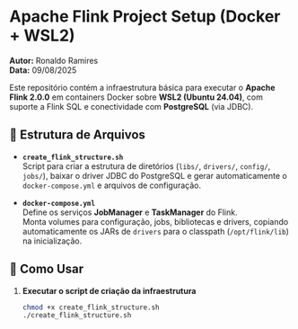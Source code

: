 # Apache Flink Project Setup (Docker + WSL2)

**Autor:** Ronaldo Ramires  
**Data:** 09/08/2025

Este repositório contém a infraestrutura básica para executar o **Apache Flink 2.0.0** em containers Docker sobre **WSL2 (Ubuntu 24.04)**, com suporte a Flink SQL e conectividade com **PostgreSQL** (via JDBC).

## 📂 Estrutura de Arquivos

- **`create_flink_structure.sh`**  
  Script para criar a estrutura de diretórios (`libs/`, `drivers/`, `config/`, `jobs/`), baixar o driver JDBC do PostgreSQL e gerar automaticamente o `docker-compose.yml` e arquivos de configuração.

- **`docker-compose.yml`**  
  Define os serviços **JobManager** e **TaskManager** do Flink.  
  Monta volumes para configuração, jobs, bibliotecas e drivers, copiando automaticamente os JARs de `drivers` para o classpath (`/opt/flink/lib`) na inicialização.

## 🚀 Como Usar

1. **Executar o script de criação da infraestrutura**  
   ```bash
   chmod +x create_flink_structure.sh
   ./create_flink_structure.sh
